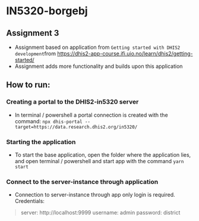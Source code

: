 # IN5320-borgebj

## Assignment 3
- Assignment based on application from `Getting started with DHIS2 development`from https://dhis2-app-course.ifi.uio.no/learn/dhis2/getting-started/
- Assignment adds more functionality and builds upon this application


## How to run:

### Creating a portal to the DHIS2-in5320 server
- In terminal / powershell a portal connection is created with the command:
	`npx dhis-portal --target=https://data.research.dhis2.org/in5320/`
		
### Starting the application
- To start the base application, open the folder where the application lies, and open terminal / powershell and start app with the command `yarn start`

### Connect to the server-instance through application
- Connection to server-instance through app only login is required. Credentials:
> server: http://localhost:9999
> username: admin
> password: district
